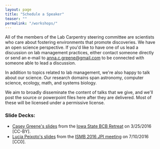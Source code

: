 ```yaml
---
layout: page
title: "Schedule a Speaker"
teaser: ""
permalink: "/workshops/"
---
```


All of the members of the Lab Carpentry steering committee are scientists who care about fostering environments that promote discoveries. We have an open science perspective. If you'd like to have one of us lead a discussion on lab management practices, either contact someone directly or send an e-mail to anna.c.greene@gmail.com to be connected with someone able to lead a discussion.

In addition to topics related to lab management, we're also happy to talk about our science. Our research domains span astronomy, computer science, ecology, math, and systems biology.

We aim to broadly disseminate the content of talks that we give, and we'll post the source or powerpoint files here after they are delivered. Most of these will be licensed under a permissive license.

### Slide Decks:

* [Casey Greene's slides](/assets/presentations/CaseyGreene-IowaState-BCB2016.pptx) from the [Iowa State BCB Retreat](http://www.bcb.iastate.edu/bcb-symposium) on 3/25/2016 [CC-BY].
* [Lucia Peixoto's slides](/assets/presentations/LuciaPeixoto-ISMB2016_JPI_Funding.pptx) from the [ISMB 2016 JPI meeting](https://www.iscb.org/ismb2016/2493) on 7/10/2016 [CC0].
